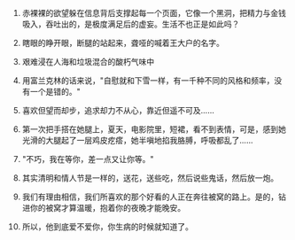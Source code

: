 1.  赤裸裸的欲望躲在信息背后支撑起每一个页面，它像一个黑洞，把精力与金钱吸入，吞吐出的，是极度满足后的虚妄。生活不也正是如此吗？

2.  瞎眼的睁开眼，断腿的站起来，聋哑的喊着王大户的名字。

3.  艰难浸在人海和垃圾混合的酸朽气味中

4.  用富兰克林的话来说，"自慰就和下雪一样，有一千种不同的风格和频率，没有一个是错的。"

5.  喜欢但望而却步，追求却力不从心，靠近但遥不可及......

6.  第一次把手搭在她腿上，夏天，电影院里，短裙，看不到表情，可是，感到她光滑的大腿起了一层鸡皮疙瘩，她半嗔地掐我胳膊，呼吸都乱了......

7.  "不巧，我在等你，差一点又让你等。"

8.  其实清明和情人节是一样的，送花，送些吃，然后说些鬼话，然后放一炮。

9.  我们有理由相信，我们所喜欢的那个好看的人正在奔往被窝的路上。是的，钻进你的被窝才算温暖，抱着你的夜晚才能晚安。

10. 所以，他到底爱不爱你，你生病的时候就知道了。
